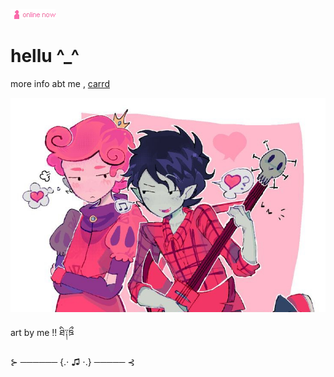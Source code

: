 ![image alt](https://github.com/iluvvamps/Meowmeoew/blob/01b382854e53e6586f298f9cd724db8724413d25/n3an24.gif) 

# hellu ^_^

more info abt me     ,  [carrd](https://iluvsweetsz.carrd.co)



![image alt](https://github.com/iluvvamps/Meowmeoew/blob/3435a9369f2a41044a36e413f0e694730629ee28/d47d0124440e476cc5ca7e4e289d1c16.jpg) 



art by me !! ཐི༑ཋྀ

⊱ ────── {.⋅ ♫ ⋅.} ───── ⊰
